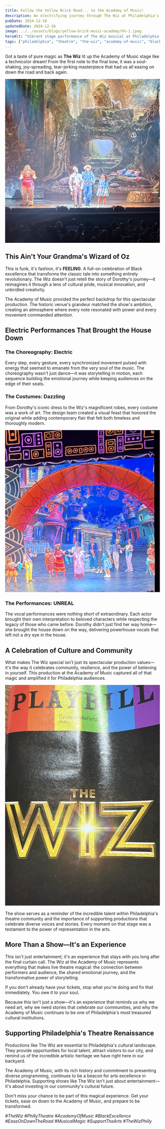 ```yaml
---
title: Follow the Yellow Brick Road... to the Academy of Music!
description: An electrifying journey through The Wiz at Philadelphia's Academy of Music - a soul-shaking celebration of Black excellence, power vocals, and pure theatrical magic.
pubDate: 2024-12-16
updatedDate: 2024-12-16
image: ../../assets/blogs/yellow-brick-music-academy/hh-1.jpeg
heroAlt: "Vibrant stage performance of The Wiz musical at Philadelphia's Academy of Music, featuring colorful costumes and dynamic choreography celebrating Black excellence in theater"
tags: ["philadelphia", "theatre", "the-wiz", "academy-of-music", "black-excellence", "musical", "arts", "entertainment"]
---
```


Got a taste of pure magic as **The Wiz** lit up the Academy of Music stage like a technicolor dream! From the first note to the final bow, it was a soul-shaking, joy-spreading, tear-jerking masterpiece that had us all easing on down the road and back again.

![The Wiz cast in full performance glory - ensemble of performers in vibrant costumes on stage at the Academy of Music, showcasing the energy and artistry of this celebrated musical production](../../assets/blogs/yellow-brick-music-academy/hh-2.jpeg)

## This Ain't Your Grandma's Wizard of Oz

This is funk, it's fashion, it's **FEELING**. A full-on celebration of Black excellence that transforms the classic tale into something entirely revolutionary. The Wiz doesn't just retell the story of Dorothy's journey—it reimagines it through a lens of cultural pride, musical innovation, and unbridled creativity.

The Academy of Music provided the perfect backdrop for this spectacular production. The historic venue's grandeur matched the show's ambition, creating an atmosphere where every note resonated with power and every movement commanded attention.

## Electric Performances That Brought the House Down

### The Choreography: Electric
Every step, every gesture, every synchronized movement pulsed with energy that seemed to emanate from the very soul of the music. The choreography wasn't just dance—it was storytelling in motion, each sequence building the emotional journey while keeping audiences on the edge of their seats.

### The Costumes: Dazzling
From Dorothy's iconic dress to the Wiz's magnificent robes, every costume was a work of art. The design team created a visual feast that honored the original while adding contemporary flair that felt both timeless and thoroughly modern.

![Behind the scenes magic at The Wiz - backstage view capturing the preparation and artistry that goes into creating the spectacular costumes, makeup, and performance elements of this groundbreaking musical](../../assets/blogs/yellow-brick-music-academy/hh-3.jpeg)

### The Performances: UNREAL
The vocal performances were nothing short of extraordinary. Each actor brought their own interpretation to beloved characters while respecting the legacy of those who came before. Dorothy didn't just find her way home—she brought the house down on the way, delivering powerhouse vocals that left not a dry eye in the house.

## A Celebration of Culture and Community

What makes The Wiz special isn't just its spectacular production values—it's the way it celebrates community, resilience, and the power of believing in yourself. This production at the Academy of Music captured all of that magic and amplified it for Philadelphia audiences.

![The magical finale of The Wiz - climactic scene showing the full cast on stage in elaborate costumes during the triumphant conclusion of the musical, with dramatic lighting illuminating the Academy of Music theater](../../assets/blogs/yellow-brick-music-academy/hh-4.jpeg)

The show serves as a reminder of the incredible talent within Philadelphia's theatre community and the importance of supporting productions that celebrate diverse voices and stories. Every moment on that stage was a testament to the power of representation in the arts.

## More Than a Show—It's an Experience

This isn't just entertainment; it's an experience that stays with you long after the final curtain call. The Wiz at the Academy of Music represents everything that makes live theatre magical: the connection between performers and audience, the shared emotional journey, and the transformative power of storytelling.

If you don't already have your tickets, stop what you're doing and fix that immediately. You owe it to your soul.

Because this isn't just a show—it's an experience that reminds us why we need art, why we need stories that celebrate our communities, and why the Academy of Music continues to be one of Philadelphia's most treasured cultural institutions.

## Supporting Philadelphia's Theatre Renaissance

Productions like The Wiz are essential to Philadelphia's cultural landscape. They provide opportunities for local talent, attract visitors to our city, and remind us of the incredible artistic heritage we have right here in our backyard.

The Academy of Music, with its rich history and commitment to presenting diverse programming, continues to be a beacon for arts excellence in Philadelphia. Supporting shows like The Wiz isn't just about entertainment—it's about investing in our community's cultural future.

Don't miss your chance to be part of this magical experience. Get your tickets, ease on down to the Academy of Music, and prepare to be transformed.

*#TheWiz #PhillyTheatre #AcademyOfMusic #BlackExcellence #EaseOnDownTheRoad #MusicalMagic #SupportTheArts #TheWizPhilly*